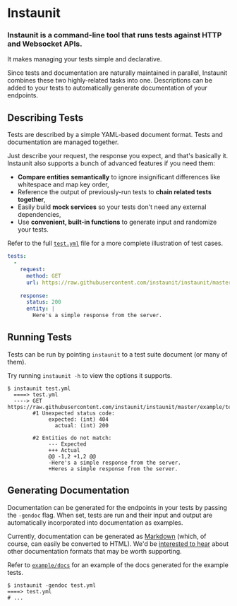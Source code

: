 # Instaunit

### Instaunit is a command-line tool that runs tests against HTTP and Websocket APIs.

It makes managing your tests simple and declarative.

Since tests and documentation are naturally maintained in parallel, Instaunit combines these two highly-related tasks into one. Descriptions can be added to your tests to automatically generate documentation of your endpoints.

## Describing Tests

Tests are described by a simple YAML-based document format. Tests and documentation are managed together.

Just describe your request, the response you expect, and that's basically it. Instaunit also supports a bunch of advanced features if you need them:

* **Compare entities semantically** to ignore insignificant differences like whitespace and map key order,
* Reference the output of previously-run tests to **chain related tests together**,
* Easily build **mock services** so your tests don't need any external dependencies,
* Use **convenient, built-in functions** to generate input and randomize your tests.

Refer to the full [`test.yml`](https://github.com/instaunit/instaunit/blob/master/example/test.yml) file for a more complete illustration of test cases.

```yaml
tests:
  -
    request:
      method: GET
      url: https://raw.githubusercontent.com/instaunit/instaunit/master/example/test.txt
    
    response:
      status: 200
      entity: |
        Here's a simple response from the server.
```

## Running Tests

Tests can be run by pointing `instaunit` to a test suite document (or many of them). 

Try running `instaunit -h` to view the options it supports.

```
$ instaunit test.yml
  ====> test.yml
  ----> GET https://raw.githubusercontent.com/instaunit/instaunit/master/example/test.txt
        #1 Unexpected status code:
             expected: (int) 404
               actual: (int) 200

        #2 Entities do not match:
             --- Expected
             +++ Actual
             @@ -1,2 +1,2 @@
             -Here's a simple response from the server.
             +Heres a simple response from the server.
```

## Generating Documentation

Documentation can be generated for the endpoints in your tests by passing the `-gendoc` flag. When set, tests are run and their input and output are automatically incorporated into documentation as examples.

Currently, documentation can be generated as [Markdown](https://en.wikipedia.org/wiki/Markdown) (which, of course, can easily be converted to HTML). We'd be [interested to hear](https://github.com/instaunit/instaunit/issues) about other documentation formats that may be worth supporting.

Refer to [`example/docs`](https://github.com/instaunit/instaunit/blob/master/example/docs) for an example of the docs generated for the example tests.

```
$ instaunit -gendoc test.yml
====> test.yml
# ...
```
